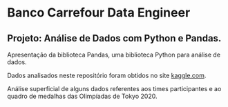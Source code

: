 # Banco Carrefour Data Engineer


## Projeto: Análise de Dados com Python e Pandas.

Apresentação da biblioteca Pandas, uma biblioteca Python para análise de dados.

Dados analisados neste repositório foram obtidos no site
[kaggle.com](https://www.kaggle.com/arjunprasadsarkhel/2021-olympics-in-tokyo).

Análise superficial de alguns dados referentes aos times participantes e ao quadro de medalhas das
Olimpíadas de Tokyo 2020.
